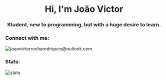 <h1 align="center">Hi, I'm João Victor</h1>
<h3 align="center">Student, new to programming, but with a huge desire to learn.</h3>

<h3 align="left">Connect with me:</h3>
<img src="https://img.shields.io/badge/Microsoft_Outlook-0078D4?style=for-the-badge&logo=microsoft-outlook&logoColor=white" align="left" alt="joaovictorrocharodrigues@outlook.com"/>
<br>

<h3 align="left">Stats:</h3>
<img src="https://github-readme-stats.vercel.app/api?username=joao-victorRR&theme=dark&show_icons=false" alt="stats"/>
